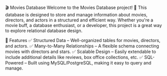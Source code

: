 🎬 Movies Database
Welcome to the Movies Database project! 🚀 This database is designed to store and manage information about movies, directors, and actors in a structured and efficient way. Whether you're a movie buff, a database enthusiast, or a developer, this project is a great way to explore relational database design.

📌 Features
✅ Structured Data – Well-organized tables for movies, directors, and actors.
✅ Many-to-Many Relationships – A flexible schema connecting movies with directors and stars.
✅ Scalable Design – Easily extendable to include additional details like reviews, box office collections, etc.
✅ SQL-Powered – Built using MySQL/PostgreSQL, making it easy to query and manage.
